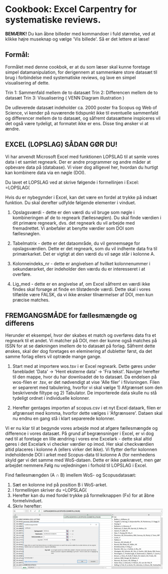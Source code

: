 <h1>Cookbook: Excel Carpentry for systematiske reviews.</h1>

**BEMÆRK!** Du kan åbne billeder med kommandoer i fuld størrelse, ved at klikke højre museknap og vælge 'Vis billede'. Så er det lettere at læse!

<h2>Formål:</h2>
Formålet med denne cookbok, er at du som læser skal kunne foretage simpel datamanipulation, for derigennem at sammenkøre store datasæt til brug i forbindelse med systematiske reviews, og lave en simpel visualisering af dette.

Trin 1: Sammenfald mellem de to datasæt
Trin 2: Differencen mellem de to datasæt
Trin 3: Visualisering ( VENN Diagram illustration )

De udleverede datasæt indeholder ca. 2000 poster fra Scopus og Web of Science, vi kender på nuværende tidspunkt ikke til eventuelle sammenfald og differencer mellem de to datasæt, og såfremt datasættene inspiceres vil det også være tydeligt, at formatet ikke er ens. Disse ting ønsker vi at ændre.

<h2>EXCEL (LOPSLAG) SÅDAN GØR DU!</h2>
Vi har anvendt Microsoft Excel med funktionen LOPSLAG til at samle vores data i et samlet regneark. Der er andre programmer og andre måder at opbevare data på (database). Vi viser dog alligevel her, hvordan du hurtigt kan kombinere data via en nøgle (DOI).

Du lavet et LOPSLAG ved at skrive følgende i formellinjen i Excel: =LOPSLAG(

Hvis du er nybegynder i Excel, kan det være en fordel at trykke på indsæt funktion. Du skal derefter udfylde følgende elementer i vinduet.
1. Opslagsværdi - dette er den værdi du vil bruge som nøgle i kombineringen af de to regneark (fællesnøglen). Du skal finde værdien i dit primære regneark, dvs. det regneark du vil arbejde med fremadrettet. Vi anbefaler at benytte værdier som DOI som fællesnøglen.

2. Tabelmatrix - dette er det dataområde, du vil gennemsøge for opslagsværdien. Dette er det regneark, som du vil indhente data fra til primærkarket. Det er vigtigt at den værdi du vil søge står i kolonne A.

3. Kolonneindeks_nr - dette er angivelsen af hvilket kolonnenummer i sekundærarket, der indeholder den værdu du er interesseret i at overføre.

4. Lig_med - dette er en angivelse af, om Excel såfremt en værdi ikke findes skal forsøge at finde en tilstødende værdi. Dette skal i vores tilfælde være FALSK, da vi ikke ønsker tilnærmelser af DOI, men kun præcise matches.

<h2>FREMGANGSMÅDE for fællesmængde og differens</h2>
Herunder et eksempel, hvor der skabes et match og overføres data fra et regneark til et andet.
Vi matcher på DOI, men der kunne også matches på ISSN for at se dækningen imellem de to datasæt på forlag. Såfremt dette ønskes, skal der dog foretages en eleminering af dubletter først, da det samme forlag ellers vil optræde mange gange.

1. Start med at importere wos.tsv i er Excel regneark. Dette gøres under fanebladet 'Data' -> 'Hent eksterne data' -> 'Fra tekst'. Naviger herefter til den mappe, hvor du har downloadet de to datasæt. Da endelsen på wos-filen er .tsv, er det nødvendigt at vise 'Alle filer' i filvisningen.
Filen er separeret med tabulering, hvorfor vi skal vælge 1) Afgrænset som den beskrivende filtype og 2) Tabulator.
De importerede data skulle nu stå tydeligt ordnet i individuelle kolonner.

2. Herefter gentages importen af scopus.csv i et nyt Excel dataark, filen er afgrænset med komma, hvorfor dette vælges i 'Afgrænsere'.
Dataen skal nu endnu en gang stå i klart separerede kolonner.

Vi er nu klar til at begynde vores arbejde mod at afgøre fællesmængde og difference i vores datasæt.
På grund af begrænsninger i Excel, er vi dog nød til at foretage en lille ændring i vores ene Excelark - dette skal altid gøres i det Excelark vi checker værdier op imod. Her skal checkværdien altid placeres i kolonne A (ellers virker det ikke).
Vi flytter derfor kolonnen indeholdende DOI i arket med Scopus-data til kolonne A (for nemhedens skyld gør vi det samme med WoS-dataen. Dette er ikke pækrævet, men gør arbejdet nemmere.Følg nu vejledningen i forhold til LOPSLAG i Excel.

Find fællesmængden (A ∩ B) imellem WoS- og Scopusdatasæt:
1. Sæt en kolonne ind på position B i WoS-arket.
2. I formellinjen skriver du =LOPSLAG(
3. Herefter kan du med fordel trykke på formelknappen (Fx) for at åbne formelvinduet.
4. Skriv herefter:
![LOPSLAG](/billeder/1.jpg)
